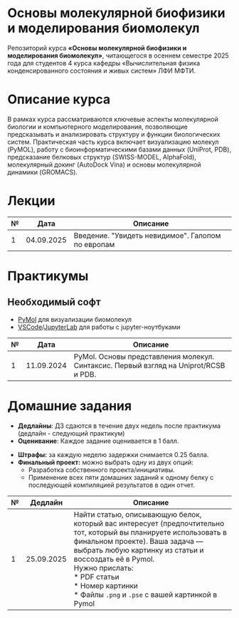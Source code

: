 # Основы молекулярной биофизики и моделирования биомолекул

Репозиторий курса **«Основы молекулярной биофизики и моделирования биомолекул»**, читающегося в осеннем семестре 2025 года для студентов 4 курса кафедры «Вычислительная физика конденсированного состояния и живых систем» ЛФИ МФТИ.

# Описание курса

В рамках курса рассматриваются ключевые аспекты молекулярной биологии и компьютерного моделирования, позволяющие предсказывать и анализировать структуру и функции биологических систем. Практическая часть курса включает визуализацию молекул (PyMOL), работу с биоинформатическими базами данных (UniProt, PDB), предсказание белковых структур (SWISS-MODEL, AlphaFold), молекулярный докинг (AutoDock Vina) и основы молекулярной динамики (GROMACS).

# Лекции

| № | Дата   | Описание                                                                          |
| -- | ---------- | ----------------------------------------------------------------------------------------- |
| 1  | 04.09.2025 | Введение. "Увидеть невидимое". Галопом по европам |

# Практикумы

## Необходимый софт

* [PyMol](https://www.pymol.org/) для визуализации биомолекул
* [VSCode](https://code.visualstudio.com/)/[JupyterLab](https://jupyter.org/) для работы с jupyter-ноутбуками

| № | Дата   | Описание                                                                                                                       |
| -- | ---------- | -------------------------------------------------------------------------------------------------------------------------------------- |
| 1  | 11.09.2024 | PyMol. Основы представления молекул. Синтаксис. Первый взгляд на Uniprot/RCSB и PDB. |

# Домашние задания

* **Дедлайны**: ДЗ сдаются в течение двух недель после практикума (дедлайн - следующий практикум)
* **Оценивание**: Каждое задание оценивается в 1 балл.

- **Штрафы:** за каждую неделю задержки снимается 0.25 балла.
- **Финальный проект:** можно выбрать одну из двух опций:
  - Разработка собственного проекта/инициативы.
  - Применение всех пяти домашних заданий к одному белку с последующей компиляцией результатов в один отчет.

| № | Дедлайн | Описание                                                                                                                                                                                                                                                                                                                                                                                                                                                                                                                                                     |
| -- | -------------- | -------------------------------------------------------------------------------------------------------------------------------------------------------------------------------------------------------------------------------------------------------------------------------------------------------------------------------------------------------------------------------------------------------------------------------------------------------------------------------------------------------------------------------------------------------------------- |
| 1  | 25.09.2025     | Найти статью, описывающую белок, который вас интересует (предпочтительно тот, который вы планируете использовать в финальном проекте). Ваша задача — выбрать любую картинку из статьи и воссоздать её в Pymol.<br />Нужно прислать:<br />* PDF статьи<br />* Номер картинки<br />* Файлы `.png` и `.pse` с вашей картинкой в Pymol |
